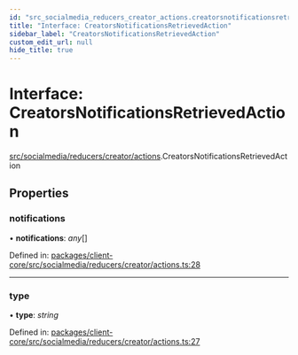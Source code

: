 ```yaml
---
id: "src_socialmedia_reducers_creator_actions.creatorsnotificationsretrievedaction"
title: "Interface: CreatorsNotificationsRetrievedAction"
sidebar_label: "CreatorsNotificationsRetrievedAction"
custom_edit_url: null
hide_title: true
---
```


# Interface: CreatorsNotificationsRetrievedAction

[src/socialmedia/reducers/creator/actions](../modules/src_socialmedia_reducers_creator_actions.md).CreatorsNotificationsRetrievedAction

## Properties

### notifications

• **notifications**: *any*[]

Defined in: [packages/client-core/src/socialmedia/reducers/creator/actions.ts:28](https://github.com/xr3ngine/xr3ngine/blob/a16a45d7e/packages/client-core/src/socialmedia/reducers/creator/actions.ts#L28)

___

### type

• **type**: *string*

Defined in: [packages/client-core/src/socialmedia/reducers/creator/actions.ts:27](https://github.com/xr3ngine/xr3ngine/blob/a16a45d7e/packages/client-core/src/socialmedia/reducers/creator/actions.ts#L27)
